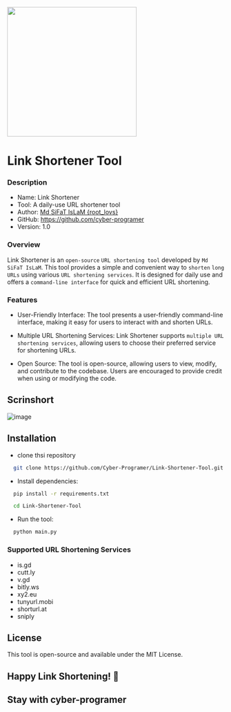 <p>
  <img src="https://c.tenor.com/lGjsXDnO6RUAAAAd/tenor.gif" width=300>
</p>


# Link Shortener Tool

### Description
- Name: Link Shortener
- Tool: A daily-use URL shortener tool
- Author: <a href="https://facebook.com/root.lovs">Md SiFaT IsLaM {root_lovs}</a>
- GitHub: https://github.com/cyber-programer
- Version: 1.0

### Overview
Link Shortener is an `open-source` `URL shortening tool` developed by `Md SiFaT IsLaM`. This tool provides a simple and convenient way to `shorten` `long URLs` using various `URL shortening services`. It is designed for daily use and offers a `command-line interface` for quick and efficient URL shortening.

### Features
- User-Friendly Interface: The tool presents a user-friendly command-line interface, making it easy for users to interact with and shorten URLs.

- Multiple URL Shortening Services: Link Shortener supports `multiple URL shortening services`, allowing users to choose their preferred service for shortening URLs.

- Open Source: The tool is open-source, allowing users to view, modify, and contribute to the codebase. Users are encouraged to provide credit when using or modifying the code.

## Scrinshort
![image](https://github.com/Cyber-Programer/Link-Shortener-Tool/assets/125746506/dd48fcf2-a29d-4ec5-a075-b804b60691c1)


## Installation

- clone thsi repository
```bash
  git clone https://github.com/Cyber-Programer/Link-Shortener-Tool.git
```

- Install dependencies:
```bash
  pip install -r requirements.txt
```
```bash
  cd Link-Shortener-Tool
```
- Run the tool:
```bash
  python main.py
```

### Supported URL Shortening Services
- is.gd
- cutt.ly
- v.gd
- bitly.ws
- xy2.eu
- tunyurl.mobi
- shorturl.at
- sniply

## License
This tool is open-source and available under the MIT License.


## Happy Link Shortening! 🚀
## Stay with cyber-programer
